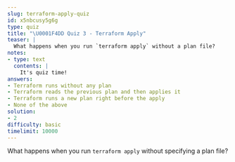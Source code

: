 ```yaml
---
slug: terraform-apply-quiz
id: x5nbcusy5g6g
type: quiz
title: "\U0001F4DD Quiz 3 - Terraform Apply"
teaser: |
  What happens when you run `terraform apply` without a plan file?
notes:
- type: text
  contents: |
    It's quiz time!
answers:
- Terraform runs without any plan
- Terraform reads the previous plan and then applies it
- Terraform runs a new plan right before the apply
- None of the above
solution:
- 2
difficulty: basic
timelimit: 10000
---
```

What happens when you run `terraform apply` without specifying a plan file?
